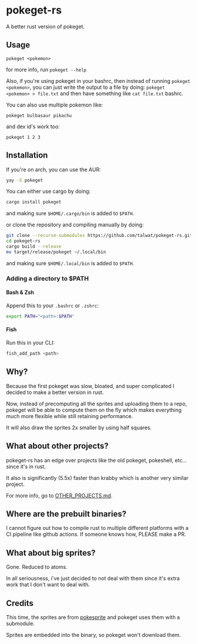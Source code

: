 # pokeget-rs

A better rust version of pokeget.

## Usage

`pokeget <pokemon>`

for more info, run `pokeget --help`

Also, if you're using pokeget in your bashrc, then instead of running `pokeget <pokemon>`,
you can just write the output to a file by doing: `pokeget <pokemon> > file.txt` and then
have something like `cat file.txt` bashrc.

You can also use multiple pokemon like:

`pokeget bulbasaur pikachu`

and dex id's work too:

`pokeget 1 2 3`

## Installation

If you're on arch, you can use the AUR:

```sh
yay -S pokeget
```

You can either use cargo by doing:

```sh
cargo install pokeget
```

and making sure `$HOME/.cargo/bin` is added to `$PATH`.

or clone the repository and compiling manually by doing:

```sh
git clone --recurse-submodules https://github.com/talwat/pokeget-rs.git
cd pokeget-rs
cargo build --release
mv target/release/pokeget ~/.local/bin
```

and making sure `$HOME/.local/bin` is added to `$PATH`.

### Adding a directory to $PATH

#### Bash & Zsh

Append this to your `.bashrc` or `.zshrc`:

```sh
export PATH="<path>:$PATH"
```

#### Fish

Run this in your CLI:

```sh
fish_add_path <path>
```

## Why?

Because the first pokeget was slow, bloated, and super complicated I decided to make a better version in rust.

Now, instead of precomputing all the sprites and uploading them to a repo, pokeget will
be able to compute them on the fly which makes everything much more flexible while still retaining performance.

It will also draw the sprites 2x smaller by using half squares.

## What about other projects?

pokeget-rs has an edge over projects like the old pokeget, pokeshell, etc... since it's in rust.

It also is significantly (5.5x) faster than krabby which is another very similar project.

For more info, go to [OTHER_PROJECTS.md](OTHER_PROJECTS.md).

## Where are the prebuilt binaries?

I cannot figure out how to compile rust to multiple different platforms with a CI pipeline like github actions.
If someone knows how, PLEASE make a PR.

## What about big sprites?

Gone. Reduced to atoms.

In all seriousness, i've just decided to not deal with them since it's extra work that I don't want to deal with.

## Credits

This time, the sprites are from [pokesprite](https://github.com/msikma/pokesprite) and pokeget uses them with a submodule.

Sprites are embedded into the binary, so pokeget won't download them.
